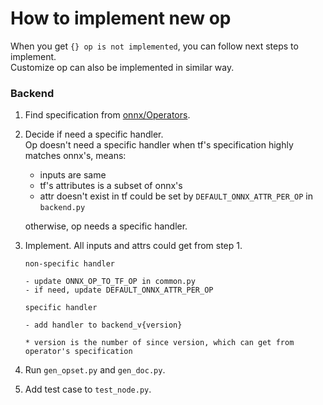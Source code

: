 How to implement new op
======

When you get `{} op is not implemented`, you can follow next steps to implement.  
Customize op can also be implemented in similar way.

### Backend

1.  Find specification from [onnx/Operators](https://github.com/onnx/onnx/blob/master/docs/Operators.md).
2.  Decide if need a specific handler.  
    Op doesn't need a specific handler when tf's specification highly matches onnx's, means:
    
    - inputs are same
    - tf's attributes is a subset of onnx's    
    - attr doesn't exist in tf could be set by `DEFAULT_ONNX_ATTR_PER_OP` in `backend.py`  
    
    otherwise, op needs a specific handler.
3.  Implement. All inputs and attrs could get from step 1.
    ```
    non-specific handler
    
    - update ONNX_OP_TO_TF_OP in common.py
    - if need, update DEFAULT_ONNX_ATTR_PER_OP
    ```
    ```
    specific handler
    
    - add handler to backend_v{version}

    * version is the number of since version, which can get from operator's specification
    ```
4.  Run `gen_opset.py` and `gen_doc.py`.
5.  Add test case to `test_node.py`.
